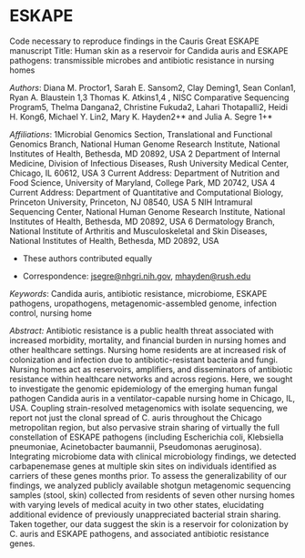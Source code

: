 # ESKAPE
Code necessary to reproduce findings in the Cauris Great ESKAPE manuscript
Title: Human skin as a reservoir for Candida auris and ESKAPE pathogens: transmissible microbes and antibiotic resistance in nursing homes 

*Authors*:
Diana M. Proctor1, Sarah E. Sansom2, Clay Deming1, Sean Conlan1, Ryan A. Blaustein 1,3 Thomas K. Atkins1,4 , NISC Comparative Sequencing Program5, Thelma Dangana2, Christine Fukuda2, Lahari Thotapalli2, Heidi H. Kong6, Michael Y. Lin2, Mary K. Hayden2+* and Julia A. Segre 1+*

*Affiliations*:
1Microbial Genomics Section, Translational and Functional Genomics Branch, National Human Genome Research Institute, National Institutes of Health, Bethesda, MD 20892, USA
2 Department of Internal Medicine, Division of Infectious Diseases, Rush University Medical Center, Chicago, IL 60612, USA
3 Current Address: Department of Nutrition and Food Science, University of Maryland, College Park, MD 20742, USA
4 Current Address: Department of Quantitative and Computational Biology, Princeton University, Princeton, NJ 08540, USA
5 NIH Intramural Sequencing Center, National Human Genome Research Institute, National Institutes of Health, Bethesda, MD 20892, USA
6 Dermatology Branch, National Institute of Arthritis and Musculoskeletal and Skin Diseases, National Institutes of Health, Bethesda, MD 20892, USA
+  These authors contributed equally
* Correspondence: jsegre@nhgri.nih.gov, mhayden@rush.edu

*Keywords*: 
Candida auris, antibiotic resistance, microbiome, ESKAPE pathogens, uropathogens, metagenomic-assembled genome, infection control, nursing home


*Abstract:* 
Antibiotic resistance is a public health threat associated with increased morbidity, mortality, and financial burden in nursing homes and other healthcare settings. Nursing home residents are at increased risk of colonization and infection due to antibiotic-resistant bacteria and fungi. Nursing homes act as reservoirs, amplifiers, and disseminators of antibiotic resistance within healthcare networks and across regions. Here, we sought to investigate the genomic epidemiology of the emerging human fungal pathogen Candida auris in a ventilator-capable nursing home in Chicago, IL, USA. Coupling strain-resolved metagenomics with isolate sequencing, we report not just the clonal spread of C. auris throughout the Chicago metropolitan region, but also pervasive strain sharing of virtually the full constellation of ESKAPE pathogens (including Escherichia coli, Klebsiella pneumoniae, Acinetobacter baumannii, Pseudomonas aeruginosa). Integrating microbiome data with clinical microbiology findings, we detected carbapenemase genes at multiple skin sites on individuals identified as carriers of these genes months prior. To assess the generalizability of our findings, we analyzed publicly available shotgun metagenomic sequencing samples (stool, skin) collected from residents of seven other nursing homes with varying levels of medical acuity in two other states, elucidating additional evidence of previously unappreciated bacterial strain sharing. Taken together, our data suggest the skin is a reservoir for colonization by C. auris and ESKAPE pathogens, and associated antibiotic resistance genes. 
